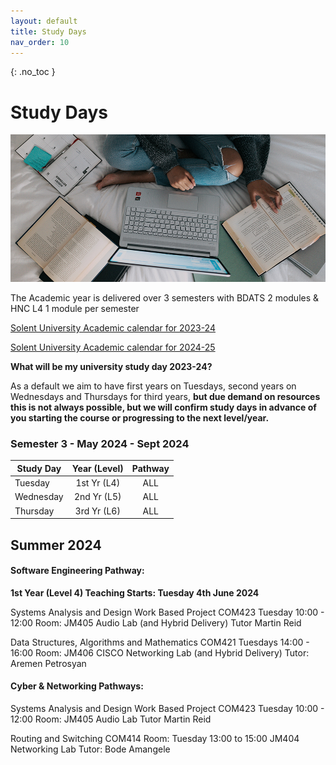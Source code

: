 ```yaml
---
layout: default
title: Study Days
nav_order: 10
---
```


{: .no_toc }

# Study Days

![windows-v94mlgvsza4-unsplash.jpg](./images/windows-v94mlgvsza4-unsplash.jpg)

The Academic year is delivered over 3 semesters with BDATS 2 modules &  HNC L4 1 module per semester 

[Solent University Academic calendar for 2023-24](https://students.solent.ac.uk/official-documents/policy-governance-and-information/academic-calendar-2023-24.pdf)

[Solent University Academic calendar for 2024-25](https://students.solent.ac.uk/official-documents/policy-governance-and-information/academic-calendar-2024-25.pdf)

**What will be my university study day 2023-24?**

As a default we aim to have first years on Tuesdays, second years on Wednesdays and Thursdays for third years, **but due demand on resources this is not always possible, but we will confirm study days in advance of you starting the course or progressing to the next level/year.**

### Semester 3 - May 2024 - Sept 2024

| Study Day | Year (Level)  |           Pathway           |
| --------- | :-----------: | :-------------------------: |
| Tuesday   |  1st Yr (L4)  |             ALL             |
| Wednesday | 2nd Yr (L5)   |             ALL             |
| Thursday  | 3rd Yr (L6)   |             ALL             |



## Summer 2024

#### Software Engineering Pathway:

**1st Year (Level 4) Teaching Starts: Tuesday 4th June 2024**

Systems Analysis and Design Work Based Project COM423
Tuesday 10:00 - 12:00
Room: JM405 Audio Lab (and Hybrid Delivery)
Tutor Martin Reid

Data Structures, Algorithms and Mathematics COM421
Tuesdays 14:00 - 16:00
Room: JM406 CISCO Networking Lab (and Hybrid Delivery)
Tutor: Aremen Petrosyan


#### Cyber & Networking Pathways:

Systems Analysis and Design Work Based Project COM423
Tuesday 10:00 - 12:00
Room: JM405 Audio Lab
Tutor Martin Reid

Routing and Switching COM414
Room: Tuesday 13:00 to 15:00
JM404 Networking Lab
Tutor: Bode Amangele

